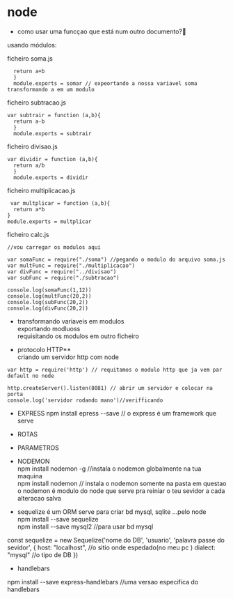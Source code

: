 # node
* como usar uma funcçao que está num outro documento?🤔

usando módulos:

ficheiro soma.js
  ``` var somar = function (a,b){
    return a+b
    }
    module.exports = somar // expeortando a nossa variavel soma transformando a em um modulo 
  ````
ficheiro subtracao.js
  ```
  var subtrair = function (a,b){
    return a-b
    }
    module.exports = subtrair
  ```
ficheiro divisao.js 
  ```
  var dividir = function (a,b){
    return a/b
    }
    module.exports = dividir
 ```
ficheiro multiplicacao.js
  ```
   var multplicar = function (a,b){
    return a*b
}
module.exports = multplicar
  ```
ficheiro calc.js 
  ```` 
 //vou carregar os modulos aqui 

 var somaFunc = require("./soma") //pegando o modulo do arquivo soma.js 
 var multFunc = require("./multiplicacao")
 var divFunc = require("../divisao")
 var subFunc = require("./subtracao")

 console.log(somaFunc(1,12))
 console.log(multFunc(20,2))
 console.log(subFunc(20,2))
 console.log(divFunc(20,2))
 ````

* transformando variaveis em modulos<br>
 exportando modluoss<br> 
 requisitando os modulos em outro ficheiro<br>

* protocolo HTTP**<br>
criando um servidor http com node<br>
```
var http = require('http') // requitamos o modulo http que ja vem par default no node

http.createServer().listen(8081) // abrir um servidor e colocar na porta 
console.log('servidor rodando mano')//verifficando
```
 * EXPRESS
npm install epress --save //
o express é um framework que serve 

* ROTAS <br>
* PARAMETROS<br>
* NODEMON<br>
npm install nodemon -g //instala o nodemon globalmente na tua maquina <br>
npm install nodemon // instala o nodemon somente na pasta em questao  <br>
o nodemon é modulo do node que serve pra reiniar o teu sevidor a cada alteracao salva <br>
* sequelize é um ORM serve para criar bd mysql, sqlite ...pelo node <br>
npm install --save sequelize <br>
npm install --save mysql2 //para usar bd mysql <br>

const sequelize = new Sequelize('nome do DB', 'usuario', 'palavra passe do sevidor', {
    host: "localhost", //o sitio onde espedado(no meu pc ) 
    dialect: "mysql" //o tipo de DB 
})
* handlebars <br>

npm install --save express-handlebars //uma versao especifica do handlebars<br>

